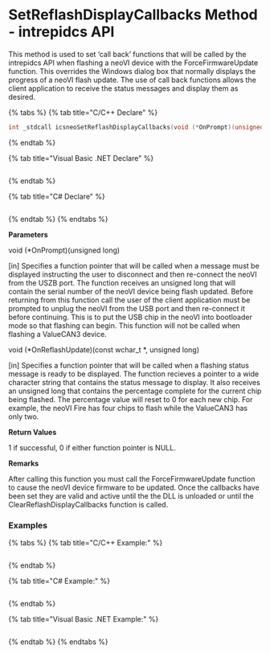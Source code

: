 # SetReflashDisplayCallbacks Method - intrepidcs API

This method is used to set ‘call back’ functions that will be called by the intrepidcs API when flashing a neoVI device with the ForceFirmwareUpdate function. This overrides the Windows dialog box that normally displays the progress of a neoVI flash update. The use of call back functions allows the client application to receive the status messages and display them as desired.

{% tabs %}
{% tab title="C/C++ Declare" %}
```cpp
int _stdcall icsneoSetReflashDisplayCallbacks(void (*OnPrompt)(unsigned long), void (*OnReflashUpdate)(const wchar_t *, unsigned long));
```
{% endtab %}

{% tab title="Visual Basic .NET Declare" %}
```vbnet
```
{% endtab %}

{% tab title="C# Declare" %}
```csharp
```
{% endtab %}
{% endtabs %}

**Parameters**

void (\*OnPrompt)(unsigned long)

\[in] Specifies a function pointer that will be called when a message must be displayed instructing the user to disconnect and then re-connect the neoVI from the USZB port. The function receives an unsigned long that will contain the serial number of the neoVI device being flash updated. Before returning from this function call the user of the client application must be prompted to unplug the neoVI from the USB port and then re-connect it before continuing. This is to put the USB chip in the neoVI into bootloader mode so that flashing can begin. This function will not be called when flashing a ValueCAN3 device.

void (\*OnReflashUpdate)(const wchar\_t \*, unsigned long)

\[in] Specifies a function pointer that will be called when a flashing status message is ready to be displayed. The function recieves a pointer to a wide character string that contains the status message to display. It also receives an unsigned long that contains the percentage complete for the current chip being flashed. The percentage value will reset to 0 for each new chip. For example, the neoVI Fire has four chips to flash while the ValueCAN3 has only two.

**Return Values**

1 if successful, 0 if either function pointer is NULL.

**Remarks**

After calling this function you must call the ForceFirmwareUpdate function to cause the neoVI device firmware to be updated. Once the callbacks have been set they are valid and active until the the DLL is unloaded or until the ClearReflashDisplayCallbacks function is called.

### Examples

{% tabs %}
{% tab title="C/C++ Example:" %}
```cpp
```
{% endtab %}

{% tab title="C# Example:" %}
```csharp
```
{% endtab %}

{% tab title="Visual Basic .NET Example:" %}
```vbnet
```
{% endtab %}
{% endtabs %}
